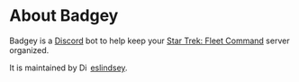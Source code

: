 # About Badgey

Badgey is a [Discord](https://discord.com) bot to help keep your [Star Trek: Fleet Command](https://startrekfleetcommand.com/) server organized.

It is maintained by <img align="top" height="16" width="16" alt="Discord" src="https://cdn.prod.website-files.com/6257adef93867e50d84d30e2/66e3d80db9971f10a9757c99_Symbol.svg" /> [eslindsey](https://discord.com/users/118724489428074497).
